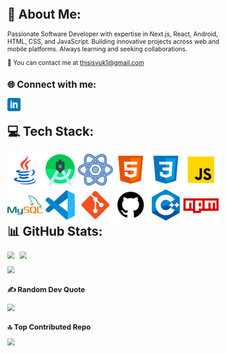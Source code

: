# 💫 About Me:

Passionate Software Developer with expertise in Next.js, React, Android, HTML, CSS, and JavaScript. Building innovative projects across web and mobile platforms.  Always learning and seeking collaborations.

👯 You can contact me at [thisisvuk1@gmail.com][email]

## 🌐 Connect with me:

[<img align="left" alt="thisisvuk | LinkedIn" width="30px" src="https://github.com/thisisvuk/thisisvuk/blob/main/Assets/linkedin.png?raw=true" />][linkedin]

<br/>

# 💻 Tech Stack:

<img align="left" alt="Java" width="80px" src="https://github.com/thisisvuk/thisisvuk/blob/main/Assets/java.png?raw=true" />
<img align="left" alt="Android" width="80px" src="https://github.com/thisisvuk/thisisvuk/blob/main/Assets/android.png?raw=true" />
<img align="left" alt="React" width="80px" src="https://github.com/thisisvuk/thisisvuk/blob/main/Assets/react.png?raw=true" />
<img align="left" alt="HTML5" width="80px" src="https://github.com/thisisvuk/thisisvuk/blob/main/Assets/html5.png?raw=true" />
<img align="left" alt="CSS3" width="80px" src="https://github.com/thisisvuk/thisisvuk/blob/main/Assets/css3.png?raw=true" />
<img align="left" alt="JavaScript" width="80px" src="https://github.com/thisisvuk/thisisvuk/blob/main/Assets/javascript.png?raw=true" />
<img align="left" alt="MySQL" width="80px" src="https://github.com/thisisvuk/thisisvuk/blob/main/Assets/mysql.png?raw=true" />
<img align="left" alt="Visual Studio Code" width="80px" src="https://github.com/thisisvuk/thisisvuk/blob/main/Assets/vscode.png?raw=true" />
<img align="left" alt="Git" width="80px" src="https://github.com/thisisvuk/thisisvuk/blob/main/Assets/git.png?raw=true" />
<img align="left" alt="GitHub" width="80px" src="https://github.com/thisisvuk/thisisvuk/blob/main/Assets/github.png?raw=true" />
<img align="left" alt="C++" width="80px" src="https://github.com/thisisvuk/thisisvuk/blob/main/Assets/c++.png?raw=true" />
<img align="left" alt="NPM" width="80px" src="https://github.com/thisisvuk/thisisvuk/blob/main/Assets/npm.png?raw=true" />
<br/> <br/> <br/> <br/> <br/> <br/> <br/>

# 📊 GitHub Stats:
<a href="https://github.com/thisisvuk"><img height="160px" src="https://github-readme-stats.vercel.app/api?username=thisisvuk&&show_icons=true&count_private=true&theme=github_dark"></a> &nbsp; <a href="https://github.com/thisisvuk"><img height="160px" src="https://github-readme-streak-stats.herokuapp.com/?user=thisisvuk&theme=algolia"/></a>

<a href="https://github.com/thisisvuk"><img height="163px" src="https://github-readme-stats.vercel.app/api/top-langs/?username=thisisvuk&layout=compact&theme=algolia"/></a> 

[linkedin]: https://www.linkedin.com/in/thisisvuk/
[email]: mailto:thisisvuk1@gmail.com

### ✍️ Random Dev Quote
![](https://quotes-github-readme.vercel.app/api?type=horizontal&theme=light)

### 🔝 Top Contributed Repo
![](https://github-contributor-stats.vercel.app/api?username=thisisvuk&limit=5&theme=dark&combine_all_yearly_contributions=true)

